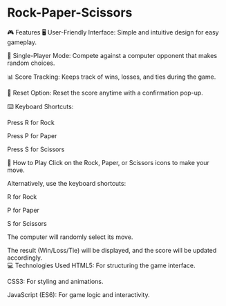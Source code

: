 # Rock-Paper-Scissors
🎮 Features
🖥️ User-Friendly Interface: Simple and intuitive design for easy gameplay.

🤖 Single-Player Mode: Compete against a computer opponent that makes random choices.

📊 Score Tracking: Keeps track of wins, losses, and ties during the game.

🔄 Reset Option: Reset the score anytime with a confirmation pop-up.

⌨️ Keyboard Shortcuts:

Press R for Rock

Press P for Paper

Press S for Scissors

🚀 How to Play
Click on the Rock, Paper, or Scissors icons to make your move.

Alternatively, use the keyboard shortcuts:

R for Rock

P for Paper

S for Scissors

The computer will randomly select its move.

The result (Win/Loss/Tie) will be displayed, and the score will be updated accordingly.
    </br>
💻 Technologies Used
HTML5: For structuring the game interface.

CSS3: For styling and animations.

JavaScript (ES6): For game logic and interactivity.
